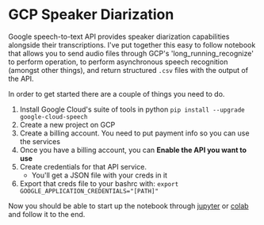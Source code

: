 # GCP Speaker Diarization

Google speech-to-text API provides speaker diarization capabilities alongside their transcriptions. I've put together this easy to follow notebook that allows you to send audio files through GCP's 'long_running_recognize' to perform operation, to perform asynchronous speech recognition (amongst other things), and return structured ```.csv``` files with the output of the API.

In order to get started there are a couple of things you need to do.

1. Install Google Cloud's suite of tools in python `pip install --upgrade google-cloud-speech`
2. Create a new project on GCP
3. Create a billing account. You need to put payment info so you can use the services
4. Once you have a billing account, you can __Enable the API you want to use__
5. Create credentials for that API service. 
	* You'll get a JSON file with your creds in it
6. Export that creds file to your bashrc with: `export GOOGLE_APPLICATION_CREDENTIALS="[PATH]"`

Now you should be able to start up the notebook through [jupyter](https://jupyter.org/) or [colab](https://colab.research.google.com/) and follow it to the end.
